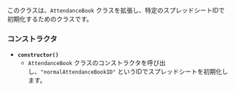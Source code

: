 


このクラスは、`AttendanceBook` クラスを拡張し、特定のスプレッドシートIDで初期化するためのクラスです。

### コンストラクタ

- **`constructor()`**
  - `AttendanceBook` クラスのコンストラクタを呼び出し、`"normalAttendanceBookID"` というIDでスプレッドシートを初期化します。